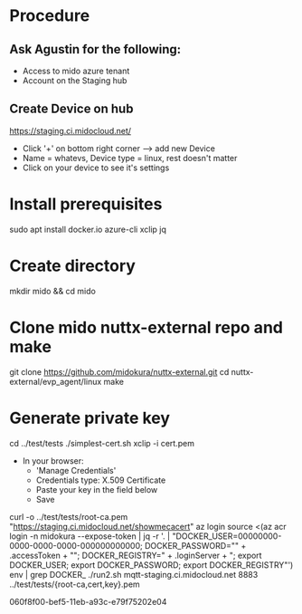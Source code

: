 # Procedure

## Ask Agustin for the following:

* Access to mido azure tenant
* Account on the Staging hub


## Create Device on hub

https://staging.ci.midocloud.net/

* Click '+' on bottom right corner --> add new Device
* Name = whatevs, Device type = linux, rest doesn't matter
* Click on your device to see it's settings


# Install prerequisites

sudo apt install docker.io azure-cli xclip jq 


# Create directory

mkdir mido && cd mido


# Clone mido nuttx-external repo and make

git clone https://github.com/midokura/nuttx-external.git
cd nuttx-external/evp_agent/linux
make


# Generate private key

cd ../test/tests
./simplest-cert.sh
xclip -i cert.pem
* In your browser:
	* 'Manage Credentials'
	* Credentials type: X.509 Certificate
	* Paste your key in the field below
	* Save


curl -o ../test/tests/root-ca.pem "https://staging.ci.midocloud.net/showmecacert"
az login
source <(az acr login -n midokura --expose-token |  jq -r '. | "DOCKER_USER=00000000-0000-0000-0000-000000000000; DOCKER_PASSWORD=\"" + .accessToken + "\"; DOCKER_REGISTRY=" + .loginServer + "; export DOCKER_USER; export DOCKER_PASSWORD; export DOCKER_REGISTRY"')
env | grep DOCKER_
./run2.sh mqtt-staging.ci.midocloud.net 8883 ../test/tests/{root-ca,cert,key}.pem


060f8f00-bef5-11eb-a93c-e79f75202e04
